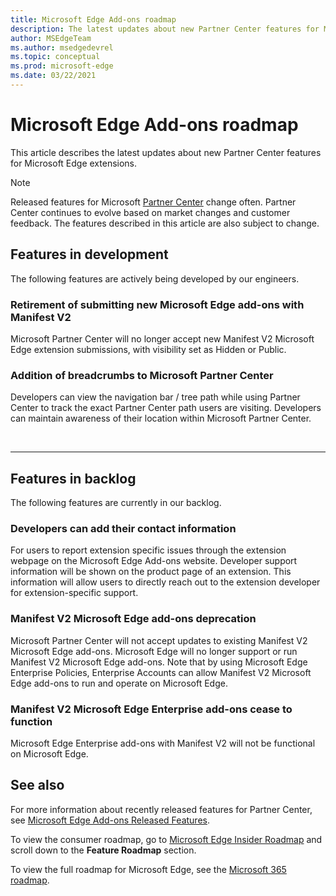 ```yaml
---
title: Microsoft Edge Add-ons roadmap
description: The latest updates about new Partner Center features for Microsoft Edge extensions.
author: MSEdgeTeam
ms.author: msedgedevrel
ms.topic: conceptual
ms.prod: microsoft-edge
ms.date: 03/22/2021
---
```

# Microsoft Edge Add-ons roadmap

This article describes the latest updates about new Partner Center features for Microsoft Edge extensions.

> [!NOTE]
> Released features for Microsoft [Partner Center](https://partner.microsoft.com/dashboard/microsoftedge/) change often. Partner Center continues to evolve based on market changes and customer feedback.  The features described in this article are also subject to change.


<!-- ====================================================================== -->
## Features in development

The following features are actively being developed by our engineers.

### Retirement of submitting new Microsoft Edge add-ons with Manifest V2

Microsoft Partner Center will no longer accept new Manifest V2 Microsoft Edge extension submissions, with visibility set as Hidden or Public.

### Addition of breadcrumbs to Microsoft Partner Center

Developers can view the navigation bar / tree path while using Partner Center to track the exact Partner Center path users are visiting. Developers can maintain awareness of their location within Microsoft Partner Center.

<br/>

---


<!-- ====================================================================== -->
## Features in backlog

The following features are currently in our backlog.

### Developers can add their contact information

For users to report extension specific issues through the extension webpage on the Microsoft Edge Add-ons website. Developer support information will be shown on the product page of an extension. This information will allow users to directly reach out to the extension developer for extension-specific support.

### Manifest V2 Microsoft Edge add-ons deprecation

Microsoft Partner Center will not accept updates to existing Manifest V2 Microsoft Edge add-ons.  Microsoft Edge will no longer support or run Manifest V2 Microsoft Edge add-ons. Note that by using Microsoft Edge Enterprise Policies, Enterprise Accounts can allow Manifest V2 Microsoft Edge add-ons to run and operate on Microsoft Edge.

### Manifest V2 Microsoft Edge Enterprise add-ons cease to function
Microsoft Edge Enterprise add-ons with Manifest V2 will not be functional on Microsoft Edge.


<!-- ====================================================================== -->
## See also

For more information about recently released features for Partner Center, see [Microsoft Edge Add-ons Released Features](released-features.md).

To view the consumer roadmap, go to [Microsoft Edge Insider Roadmap](https://www.microsoftedgeinsider.com/whats-next) and scroll down to the **Feature Roadmap** section. 

To view the full roadmap for Microsoft Edge, see the [Microsoft 365 roadmap](https://www.microsoft.com/microsoft-365/roadmap?filters=Microsoft%20Edge).
